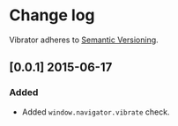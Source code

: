# Change log

Vibrator adheres to [Semantic Versioning](http://semver.org/).

## [0.0.1] 2015-06-17

### Added
- Added `window.navigator.vibrate` check.
